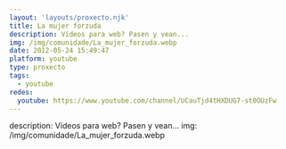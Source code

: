 ```yaml
---
layout: 'layouts/proxecto.njk'
title: La mujer forzuda
description: Vídeos para web? Pasen y vean...
img: /img/comunidade/La_mujer_forzuda.webp
date: 2012-05-24 15:49:47
platform: youtube
type: proxecto
tags:
  - youtube
redes:
  youtube: https://www.youtube.com/channel/UCauTjd4tHXDUG7-st0OUzFw
---
```

description: Vídeos para web? Pasen y vean...
img: /img/comunidade/La_mujer_forzuda.webp
